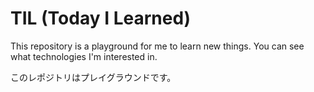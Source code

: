 # TIL (Today I Learned)

This repository is a playground for me to learn new things. You can see what technologies I'm interested in.

このレポジトリはプレイグラウンドです。
